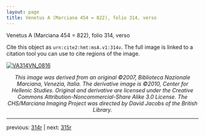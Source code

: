 ```yaml
---
layout: page
title: Venetus A (Marciana 454 = 822), folio 314, verso
---
```


Venetus A (Marciana 454 = 822), folio 314, verso

Cite this object as `urn:cite2:hmt:msA.v1:314v`.  The full image is linked to a citation tool you can use to cite regions of the image.

[![VA314VN_0816](http://www.homermultitext.org/iipsrv?IIIF=/project/homer/pyramidal/deepzoom/hmt/vaimg/2017a/VA314VN_0816.tif/full/800,/0/default.jpg)](http://www.homermultitext.org/ict2/?urn=urn:cite2:hmt:vaimg.2017a:VA314VN_0816) 

<p style="text-align: center; font-style: italic;">This image was derived from an original ©2007, Biblioteca Nazionale Marciana, Venezia, Italia. The derivative image is ©2010, Center for Hellenic Studies. Original and derivative are licensed under the Creative Commons Attribution-Noncommercial-Share Alike 3.0 License. The CHS/Marciana Imaging Project was directed by David Jacobs of the British Library.</p>

---

previous: [314r](../314r/) | next: [315r](../315r/)